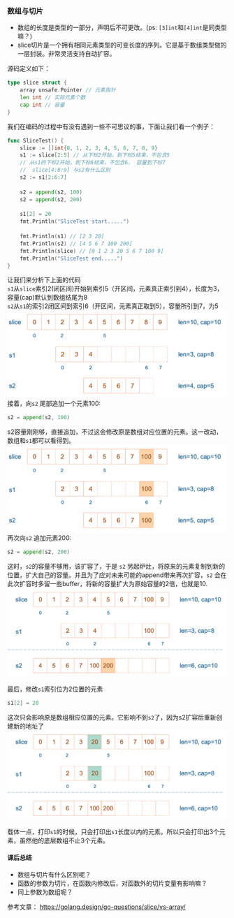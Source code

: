 ### 数组与切片

- 数组的长度是类型的一部分，声明后不可更改。(ps: `[3]int`和`[4]int`是同类型嘛？)
- slice切片是一个拥有相同元素类型的可变长度的序列。它是基于数组类型做的一层封装。非常灵活支持自动扩容。

源码定义如下：
```go
type slice struct {
	array unsafe.Pointer // 元素指针
	len int // 实际元素个数
	cap int // 容量
}
```


我们在编码的过程中有没有遇到一些不可思议的事，下面让我们看一个例子：
```go
func SliceTest() {
	slice := []int{0, 1, 2, 3, 4, 5, 6, 7, 8, 9}
	s1 := slice[2:5] // 从下标2开始，到下标5结束，不包含5
	// 从s1的下标2开始，到下标6结束，不包含6， 容量到下标7
	//  slice[4:8:9] 与s2有什么区别
	s2 := s1[2:6:7]

	s2 = append(s2, 100)
	s2 = append(s2, 200)

	s1[2] = 20
	fmt.Println("SliceTest start.....")

	fmt.Println(s1) // [2 3 20]
	fmt.Println(s2) // [4 5 6 7 100 200]
	fmt.Println(slice) // [0 1 2 3 20 5 6 7 100 9]
	fmt.Println("SliceTest end.....")
}

```
让我们来分析下上面的代码  
`s1`从`slice`索引2(闭区间)开始到索引5（开区间，元素真正索引到4），长度为3，容量(cap)默认到数组结尾为8  
`s2`从`s1`的索引2闭区间到索引6（开区间，元素真正取到5），容量所引到7，为5
![1](img/slice-var-1.png)  
接着，向`s2` 尾部追加一个元素100:
```go
s2 = append(s2, 100)
```
s2容量刚刚够，直接追加，不过这会修改原是数组对应位置的元素。这一改动，数组和`s1`都可以看得到。  
![2](img/slice-var-2.png)  
再次向`s2` 追加元素200:
```go
s2 = append(s2, 200)
```
这时，`s2`的容量不够用，该扩容了，于是 `s2` 另起炉灶，将原来的元素复制到新的位置，扩大自己的容量。并且为了应对未来可能的append带来再次扩容，`s2` 会在此次扩容时多留一些buffer，将新的容量扩大为原始容量的2倍，也就是10.
![3](img/slice-var-3.png)  

最后，修改`s1`索引位为2位置的元素
```go
s1[2] = 20
```
这次只会影响原是数组相应位置的元素。它影响不到`s2`了，因为s2扩容后重新创建新的地址了
![4](img/slice-var-4.png)  

载体一点，打印`s1`的时候，只会打印出`s1`长度以内的元素。所以只会打印出3个元素，虽然他的底层数组不止3个元素。

#### 课后总结
- 数组与切片有什么区别呢？
- 函数的参数为切片，在函数内修改后，对函数外的切片变量有影响嘛？
- 同上参数为数组呢？

参考文章：
https://golang.design/go-questions/slice/vs-array/
